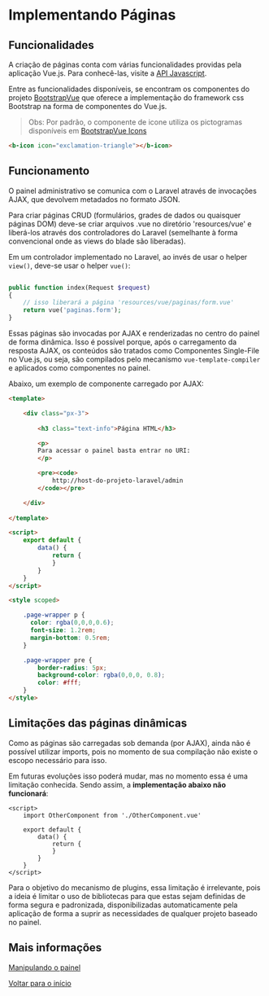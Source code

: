 # Implementando Páginas

## Funcionalidades 

A criação de páginas conta com várias funcionalidades providas pela aplicação Vue.js. 
Para conhecê-las, visite a [API Javascript](api-js.md).

Entre as funcionalidades disponíveis, se encontram os componentes do projeto [BootstrapVue](https://bootstrap-vue.org) 
que oferece a implementação do framework css Bootstrap na forma de componentes do Vue.js.

> Obs: Por padrão, o componente de icone utiliza os pictogramas disponíveis em [BootstrapVue Icons](https://bootstrap-vue.org/docs/icons)

```html
<b-icon icon="exclamation-triangle"></b-icon>
```

## Funcionamento

O painel administrativo se comunica com o Laravel através de invocações AJAX, que devolvem metadados no formato JSON. 

Para criar páginas CRUD (formulários, grades de dados ou quaisquer páginas DOM) deve-se criar arquivos .vue no diretório 'resources/vue' e liberá-los através dos controladores do Laravel (semelhante à forma convencional onde as views do blade são liberadas).

Em um controlador implementado no Laravel, ao invés de usar o helper `view()`, deve-se usar o helper `vue()`:

```php

public function index(Request $request)
{
    // isso liberará a página 'resources/vue/paginas/form.vue'
    return vue('paginas.form');
}

```

Essas páginas são invocadas por AJAX e renderizadas no centro do painel de forma dinâmica. Isso é possível porque, após o carregamento da resposta AJAX, os conteúdos são tratados como Componentes Single-File no Vue.js, ou seja, são compilados pelo mecanismo `vue-template-compiler` e aplicados como componentes no painel.

Abaixo, um exemplo de componente carregado por AJAX: 

```html
<template>

    <div class="px-3">
      
        <h3 class="text-info">Página HTML</h3>

        <p>
        Para acessar o painel basta entrar no URI:
        </p>

        <pre><code>
            http://host-do-projeto-laravel/admin
        </code></pre>

    </div>
    
</template>

<script>
    export default {
        data() {
            return {
            }
        }
    }
</script>

<style scoped>

    .page-wrapper p {
      color: rgba(0,0,0,0.6);
      font-size: 1.2rem;
      margin-bottom: 0.5rem;
    }

    .page-wrapper pre {
        border-radius: 5px;
        background-color: rgba(0,0,0, 0.8);
        color: #fff;
    }
</style>
```

## Limitações das páginas dinâmicas 

Como as páginas são carregadas sob demanda (por AJAX), ainda não é possível utilizar imports, pois no momento de sua compilação não existe o escopo necessário para isso.

Em futuras evoluções isso poderá mudar, mas no momento essa é uma limitação conhecida. Sendo assim, a **implementação abaixo não funcionará**:

```
<script>
    import OtherComponent from './OtherComponent.vue'

    export default {
        data() {
            return {
            }
        }
    }
</script>
```

Para o objetivo do mecanismo de plugins, essa limitação é irrelevante, pois a ideia é limitar o uso de bibliotecas para que estas sejam definidas de forma segura e padronizada, disponibilizadas automaticamente pela aplicação de forma a suprir as necessidades de qualquer projeto baseado no painel.

## Mais informações

[Manipulando o painel](painel.md)

[Voltar para o início](../readme.md)
